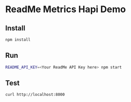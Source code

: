 # ReadMe Metrics Hapi Demo

## Install

```sh
npm install
```

## Run

```sh
README_API_KEY=<Your ReadMe API Key here> npm start
```

## Test

```sh
curl http://localhost:8000
```
